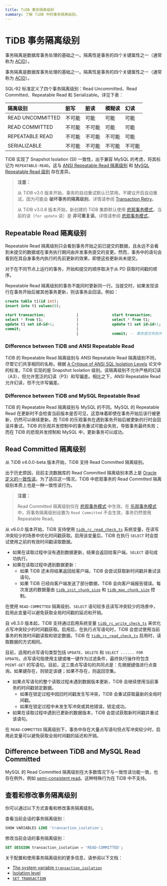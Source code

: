 ```yaml
---
title: TiDB 事务隔离级别
summary: 了解 TiDB 中的事务隔离级别。
---
```


# TiDB 事务隔离级别

<CustomContent platform="tidb">

事务隔离是数据库事务处理的基础之一。隔离性是事务的四个关键属性之一（通常称为 [ACID](/glossary.md#acid)）。

</CustomContent>

<CustomContent platform="tidb-cloud">

事务隔离是数据库事务处理的基础之一。隔离性是事务的四个关键属性之一（通常称为 [ACID](/tidb-cloud/tidb-cloud-glossary.md#acid)）。

</CustomContent>

SQL-92 标准定义了四个事务隔离级别：Read Uncommitted、Read Committed、Repeatable Read 和 Serializable。详见下表：

| 隔离级别 | 脏写 | 脏读 | 模糊读 | 幻读 |
| :----------- | :------------ | :------------- | :----------| :-------- |
| READ UNCOMMITTED | 不可能 | 可能 | 可能 | 可能 |
| READ COMMITTED   | 不可能 | 不可能 | 可能 | 可能 |
| REPEATABLE READ  | 不可能 | 不可能 | 不可能 | 可能 |
| SERIALIZABLE     | 不可能 | 不可能 | 不可能 | 不可能 |

TiDB 实现了 Snapshot Isolation (SI) 一致性，出于兼容 MySQL 的考虑，将其标记为 `REPEATABLE-READ`。这与 [ANSI Repeatable Read 隔离级别](#difference-between-tidb-and-ansi-repeatable-read) 和 [MySQL Repeatable Read 级别](#difference-between-tidb-and-mysql-repeatable-read) 存在差异。

> **注意：**
>
> 从 TiDB v3.0 版本开始，事务的自动重试默认已禁用。不建议开启自动重试，因为可能会 **破坏事务的隔离级别**。详情请参阅 [Transaction Retry](/optimistic-transaction.md#automatic-retry)。
>
> 从 TiDB v3.0.8 版本开始，新创建的 TiDB 集群默认使用 [悲观事务模式](/pessimistic-transaction.md)。当前的读（`for update` 读）是 **非可重复读**。详情请参阅 [悲观事务模式](/pessimistic-transaction.md)。

## Repeatable Read 隔离级别

Repeatable Read 隔离级别只会看到事务开始之前已提交的数据，且永远不会看到未提交的数据或在事务执行期间由并发事务提交的变更。然而，事务中的语句会看到在其自身事务内执行的先前更新的效果，即使这些更新尚未提交。

对于在不同节点上运行的事务，开始和提交的顺序取决于从 PD 获取时间戳的顺序。

Repeatable Read 隔离级别的事务不能同时更新同一行。当提交时，如果发现该行在事务开始后被其他事务更新，则该事务会回滚。例如：

```sql
create table t1(id int);
insert into t1 values(0);

start transaction;              |               start transaction;
select * from t1;               |               select * from t1;
update t1 set id=id+1;          |               update t1 set id=id+1; -- 在悲观事务中，后续执行的 `update` 语句会等待锁，直到持有锁的事务提交或回滚并释放行锁。
commit;                         |
                                |               commit; -- 事务提交失败并回滚。悲观事务可以成功提交。
```

### Difference between TiDB and ANSI Repeatable Read

TiDB 的 Repeatable Read 隔离级别与 ANSI Repeatable Read 隔离级别不同，尽管它们共享相同的名称。根据 [A Critique of ANSI SQL Isolation Levels](https://www.microsoft.com/en-us/research/wp-content/uploads/2016/02/tr-95-51.pdf) 论文中的标准，TiDB 实现的是 Snapshot Isolation 级别。该隔离级别不允许严格的幻读（A3），但允许宽泛的幻读（P3）和写偏差。相比之下，ANSI Repeatable Read 允许幻读，但不允许写偏差。

### Difference between TiDB and MySQL Repeatable Read

TiDB 的 Repeatable Read 隔离级别与 MySQL 的不同。MySQL 的 Repeatable Read 在更新时不会检查当前版本是否可见，这意味着即使在事务开始后该行被更新，仍然可以继续更新。而 TiDB 的乐观事务在遇到事务开始后被更新的行时会回滚并重试。TiDB 的乐观并发控制中的事务重试可能会失败，导致事务最终失败；而在 TiDB 的悲观并发控制和 MySQL 中，更新事务可以成功。

## Read Committed 隔离级别

从 TiDB v4.0.0-beta 版本开始，TiDB 支持 Read Committed 隔离级别。

出于历史原因，目前主流数据库的 Read Committed 隔离级别本质上是 [Oracle 定义的一致性读](https://docs.oracle.com/cd/B19306_01/server.102/b14220/consist.htm)。为了适应这一情况，TiDB 中悲观事务的 Read Committed 隔离级别本质上也是一种一致性读行为。

> **注意：**
>
> Read Committed 隔离级别仅在 [悲观事务模式](/pessimistic-transaction.md) 中生效。在 [乐观事务模式](/optimistic-transaction.md) 中，将事务隔离级别设置为 `Read Committed` 不会生效，事务仍然使用 Repeatable Read。

从 v6.0.0 版本开始，TiDB 支持使用 [`tidb_rc_read_check_ts`](/system-variables.md#tidb_rc_read_check_ts-new-in-v600) 系统变量，在读写冲突较少的场景中优化时间戳获取。启用该变量后，TiDB 在执行 `SELECT` 时会尝试使用之前的有效时间戳读取数据。

- 如果在读取过程中没有遇到数据更新，结果会返回给客户端，`SELECT` 语句成功执行。
- 如果在读取过程中遇到数据更新：
    - 如果 TiDB 还未将结果返回给客户端，TiDB 会尝试获取新时间戳并重试该语句。
    - 如果 TiDB 已经向客户端发送了部分数据，TiDB 会向客户端报告错误。每次发送的数据量由 [`tidb_init_chunk_size`](/system-variables.md#tidb_init_chunk_size) 和 [`tidb_max_chunk_size`](/system-variables.md#tidb_max_chunk_size) 控制。

在使用 `READ-COMMITTED` 隔离级别、`SELECT` 语句较多且读写冲突较少的场景中，启用此变量可以避免获取全局时间戳的延迟和开销。

自 v6.3.0 版本起，TiDB 支持通过启用系统变量 [`tidb_rc_write_check_ts`](/system-variables.md#tidb_rc_write_check_ts-new-in-v630) 来优化点写冲突较少的时间戳获取。启用后，在执行点写语句时，TiDB 会尝试使用当前事务的有效时间戳读取和锁定数据。TiDB 在 [`tidb_rc_read_check_ts`](/system-variables.md#tidb_rc_read_check_ts-new-in-v600) 启用时，读取数据的方式相同。

目前，适用的点写语句类型包括 `UPDATE`、`DELETE` 和 `SELECT ...... FOR UPDATE`。点写语句指使用主键或唯一键作为过滤条件，最终执行操作符包含 `POINT-GET` 的写语句。目前，这三类点写语句的共同点是：先根据键值进行点查询。如果键存在，则锁定该键；如果不存在，则返回空集。

- 如果点写语句的整个读取过程未遇到数据版本更新，TiDB 会继续使用当前事务的时间戳锁定数据。
    - 如果在锁定过程中因旧时间戳发生写冲突，TiDB 会重试获取最新的全局时间戳。
    - 如果在锁定过程中未发生写冲突或其他错误，锁定成功。
- 如果在读取过程中遇到已更新的数据版本，TiDB 会尝试获取新时间戳并重试该语句。

在 `READ-COMMITTED` 隔离级别下，事务中存在大量点写语句但点写冲突较少时，启用此变量可以避免获取全局时间戳的延迟和开销。

## Difference between TiDB and MySQL Read Committed

MySQL 的 Read Committed 隔离级别在大多数情况下与一致性读功能一致，也存在例外，例如 [semi-consistent read](https://dev.mysql.com/doc/refman/8.0/en/innodb-transaction-isolation-levels.html)。这种特殊行为在 TiDB 中不支持。

## 查看和修改事务隔离级别

你可以通过以下方式查看和修改事务隔离级别。

查看当前会话的事务隔离级别：

```sql
SHOW VARIABLES LIKE 'transaction_isolation';
```

修改当前会话的事务隔离级别：

```sql
SET SESSION transaction_isolation = 'READ-COMMITTED';
```

关于配置和使用事务隔离级别的更多信息，请参阅以下文档：

- [The system variable `transaction_isolation`](/system-variables.md#transaction_isolation)
- [Isolation level](/pessimistic-transaction.md#isolation-level)
- [`SET TRANSACTION`](/sql-statements/sql-statement-set-transaction.md)
